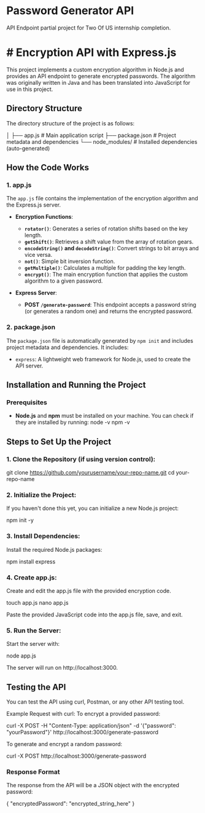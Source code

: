 # Password Generator API
 API Endpoint partial project for Two Of US internship completion.

# # Encryption API with Express.js

This project implements a custom encryption algorithm in Node.js and provides an API endpoint to generate encrypted passwords. The algorithm was originally written in Java and has been translated into JavaScript for use in this project.

## Directory Structure

The directory structure of the project is as follows:

│
├── app.js # Main application script
├── package.json # Project metadata and dependencies
└── node_modules/ # Installed dependencies (auto-generated)


## How the Code Works

### 1. **app.js**

The `app.js` file contains the implementation of the encryption algorithm and the Express.js server.

- **Encryption Functions**: 
  - **`rotator()`**: Generates a series of rotation shifts based on the key length.
  - **`getShift()`**: Retrieves a shift value from the array of rotation gears.
  - **`encodeString()` and `decodeString()`**: Convert strings to bit arrays and vice versa.
  - **`not()`**: Simple bit inversion function.
  - **`getMultiple()`**: Calculates a multiple for padding the key length.
  - **`encrypt()`**: The main encryption function that applies the custom algorithm to a given password.

- **Express Server**:
  - **POST `/generate-password`**: This endpoint accepts a password string (or generates a random one) and returns the encrypted password.

### 2. **package.json**

The `package.json` file is automatically generated by `npm init` and includes project metadata and dependencies. It includes:
- `express`: A lightweight web framework for Node.js, used to create the API server.

## Installation and Running the Project

### Prerequisites

- **Node.js** and **npm** must be installed on your machine. You can check if they are installed by running:
  node -v
  npm -v

## Steps to Set Up the Project

### 1. Clone the Repository (if using version control):

git clone https://github.com/yourusername/your-repo-name.git
cd your-repo-name

### 2. Initialize the Project:
If you haven't done this yet, you can initialize a new Node.js project:

npm init -y

### 3. Install Dependencies:
Install the required Node.js packages:

npm install express

### 4. Create app.js:
Create and edit the app.js file with the provided encryption code.

touch app.js
nano app.js

Paste the provided JavaScript code into the app.js file, save, and exit.

### 5. Run the Server:
Start the server with:

node app.js

The server will run on http://localhost:3000.

## Testing the API
You can test the API using curl, Postman, or any other API testing tool.

Example Request with curl:
To encrypt a provided password:

curl -X POST -H "Content-Type: application/json" -d '{"password": "yourPassword"}' http://localhost:3000/generate-password

To generate and encrypt a random password:

curl -X POST http://localhost:3000/generate-password

### Response Format
The response from the API will be a JSON object with the encrypted password:

{
  "encryptedPassword": "encrypted_string_here"
}
